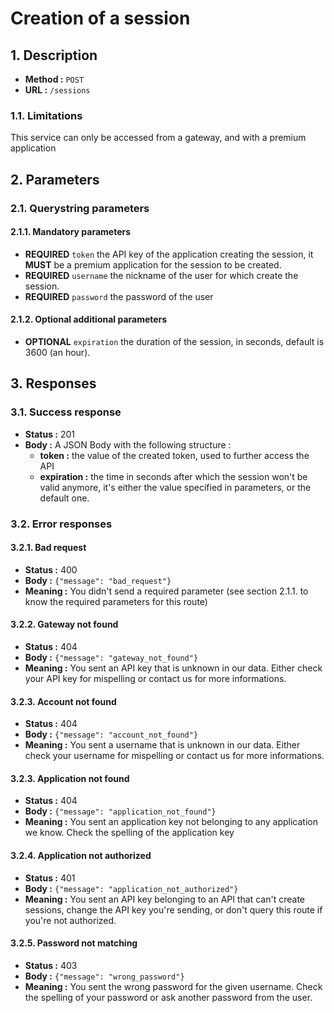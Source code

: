 # Creation of a session

## 1. Description

- **Method :** `POST`
- **URL :** `/sessions`

### 1.1. Limitations

This service can only be accessed from a gateway, and with a premium application

## 2. Parameters

### 2.1. Querystring parameters

#### 2.1.1. Mandatory parameters

- __REQUIRED__ `token` the API key of the application creating the session, it **MUST** be a premium application for the session to be created.
- __REQUIRED__ `username` the nickname of the user for which create the session.
- __REQUIRED__ `password` the password of the user

#### 2.1.2. Optional additional parameters

- __OPTIONAL__ `expiration` the duration of the session, in seconds, default is 3600 (an hour).

## 3. Responses

### 3.1. Success response

- **Status :** 201
- **Body :** A JSON Body with the following structure :
  - __token :__ the value of the created token, used to further access the API
  - __expiration :__ the time in seconds after which the session won't be valid anymore, it's either the value specified in parameters, or the default one.

### 3.2. Error responses

#### 3.2.1. Bad request

- **Status :** 400
- **Body :** `{"message": "bad_request"}`
- **Meaning :** You didn't send a required parameter (see section 2.1.1. to know the required parameters for this route)

#### 3.2.2. Gateway not found

- **Status :** 404
- **Body :** `{"message": "gateway_not_found"}`
- **Meaning :** You sent an API key that is unknown in our data. Either check your API key for mispelling or contact us for more informations.

#### 3.2.3. Account not found

- **Status :** 404
- **Body :** `{"message": "account_not_found"}`
- **Meaning :** You sent a username that is unknown in our data. Either check your username for mispelling or contact us for more informations.

#### 3.2.3. Application not found

- **Status :** 404
- **Body :** `{"message": "application_not_found"}`
- **Meaning :** You sent an application key not belonging to any application we know. Check the spelling of the application key

#### 3.2.4. Application not authorized

- **Status :** 401
- **Body :** `{"message": "application_not_authorized"}`
- **Meaning :** You sent an API key belonging to an API that can't create sessions, change the API key you're sending, or don't query this route if you're not authorized.

#### 3.2.5. Password not matching

- **Status :** 403
- **Body :** `{"message": "wrong_password"}`
- **Meaning :** You sent the wrong password for the given username. Check the spelling of your password or ask another password from the user.
